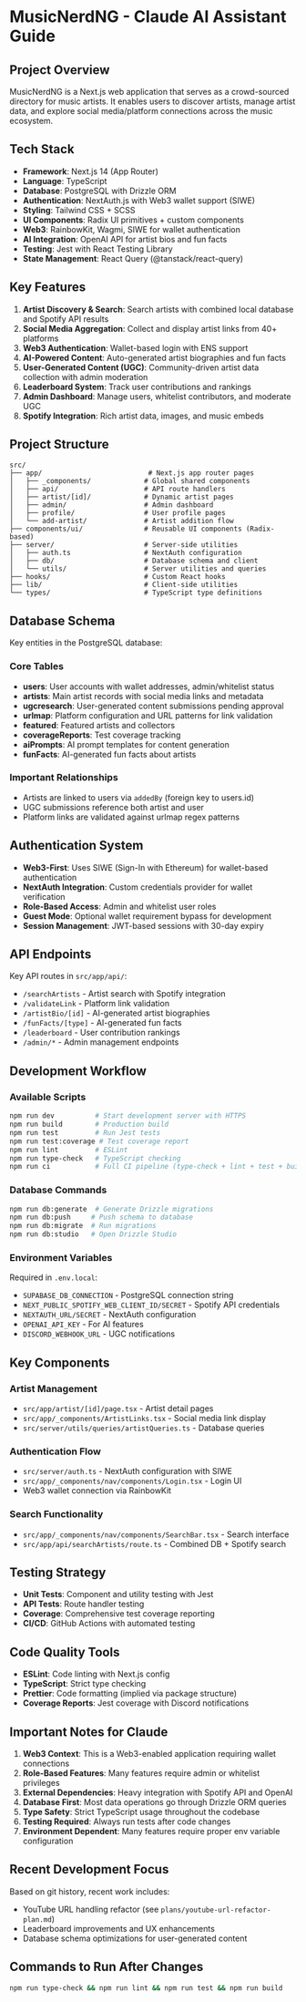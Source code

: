 # MusicNerdNG - Claude AI Assistant Guide

## Project Overview
MusicNerdNG is a Next.js web application that serves as a crowd-sourced directory for music artists. It enables users to discover artists, manage artist data, and explore social media/platform connections across the music ecosystem.

## Tech Stack
- **Framework**: Next.js 14 (App Router)
- **Language**: TypeScript
- **Database**: PostgreSQL with Drizzle ORM
- **Authentication**: NextAuth.js with Web3 wallet support (SIWE)
- **Styling**: Tailwind CSS + SCSS
- **UI Components**: Radix UI primitives + custom components
- **Web3**: RainbowKit, Wagmi, SIWE for wallet authentication
- **AI Integration**: OpenAI API for artist bios and fun facts
- **Testing**: Jest with React Testing Library
- **State Management**: React Query (@tanstack/react-query)

## Key Features
1. **Artist Discovery & Search**: Search artists with combined local database and Spotify API results
2. **Social Media Aggregation**: Collect and display artist links from 40+ platforms
3. **Web3 Authentication**: Wallet-based login with ENS support
4. **AI-Powered Content**: Auto-generated artist biographies and fun facts
5. **User-Generated Content (UGC)**: Community-driven artist data collection with admin moderation
6. **Leaderboard System**: Track user contributions and rankings
7. **Admin Dashboard**: Manage users, whitelist contributors, and moderate UGC
8. **Spotify Integration**: Rich artist data, images, and music embeds

## Project Structure
```
src/
├── app/                          # Next.js app router pages
│   ├── _components/             # Global shared components
│   ├── api/                     # API route handlers
│   ├── artist/[id]/             # Dynamic artist pages
│   ├── admin/                   # Admin dashboard
│   ├── profile/                 # User profile pages
│   └── add-artist/              # Artist addition flow
├── components/ui/               # Reusable UI components (Radix-based)
├── server/                      # Server-side utilities
│   ├── auth.ts                  # NextAuth configuration
│   ├── db/                      # Database schema and client
│   └── utils/                   # Server utilities and queries
├── hooks/                       # Custom React hooks
├── lib/                         # Client-side utilities
└── types/                       # TypeScript type definitions
```

## Database Schema
Key entities in the PostgreSQL database:

### Core Tables
- **users**: User accounts with wallet addresses, admin/whitelist status
- **artists**: Main artist records with social media links and metadata
- **ugcresearch**: User-generated content submissions pending approval
- **urlmap**: Platform configuration and URL patterns for link validation
- **featured**: Featured artists and collectors
- **coverageReports**: Test coverage tracking
- **aiPrompts**: AI prompt templates for content generation
- **funFacts**: AI-generated fun facts about artists

### Important Relationships
- Artists are linked to users via `addedBy` (foreign key to users.id)
- UGC submissions reference both artist and user
- Platform links are validated against urlmap regex patterns

## Authentication System
- **Web3-First**: Uses SIWE (Sign-In with Ethereum) for wallet-based authentication
- **NextAuth Integration**: Custom credentials provider for wallet verification
- **Role-Based Access**: Admin and whitelist user roles
- **Guest Mode**: Optional wallet requirement bypass for development
- **Session Management**: JWT-based sessions with 30-day expiry

## API Endpoints
Key API routes in `src/app/api/`:
- `/searchArtists` - Artist search with Spotify integration
- `/validateLink` - Platform link validation
- `/artistBio/[id]` - AI-generated artist biographies
- `/funFacts/[type]` - AI-generated fun facts
- `/leaderboard` - User contribution rankings
- `/admin/*` - Admin management endpoints

## Development Workflow

### Available Scripts
```bash
npm run dev          # Start development server with HTTPS
npm run build        # Production build
npm run test         # Run Jest tests
npm run test:coverage # Test coverage report
npm run lint         # ESLint
npm run type-check   # TypeScript checking
npm run ci           # Full CI pipeline (type-check + lint + test + build)
```

### Database Commands
```bash
npm run db:generate  # Generate Drizzle migrations
npm run db:push     # Push schema to database
npm run db:migrate  # Run migrations
npm run db:studio   # Open Drizzle Studio
```

### Environment Variables
Required in `.env.local`:
- `SUPABASE_DB_CONNECTION` - PostgreSQL connection string
- `NEXT_PUBLIC_SPOTIFY_WEB_CLIENT_ID/SECRET` - Spotify API credentials
- `NEXTAUTH_URL/SECRET` - NextAuth configuration
- `OPENAI_API_KEY` - For AI features
- `DISCORD_WEBHOOK_URL` - UGC notifications

## Key Components

### Artist Management
- `src/app/artist/[id]/page.tsx` - Artist detail pages
- `src/app/_components/ArtistLinks.tsx` - Social media link display
- `src/server/utils/queries/artistQueries.ts` - Database queries

### Authentication Flow
- `src/server/auth.ts` - NextAuth configuration with SIWE
- `src/app/_components/nav/components/Login.tsx` - Login UI
- Web3 wallet connection via RainbowKit

### Search Functionality
- `src/app/_components/nav/components/SearchBar.tsx` - Search interface
- `src/app/api/searchArtists/route.ts` - Combined DB + Spotify search

## Testing Strategy
- **Unit Tests**: Component and utility testing with Jest
- **API Tests**: Route handler testing
- **Coverage**: Comprehensive test coverage reporting
- **CI/CD**: GitHub Actions with automated testing

## Code Quality Tools
- **ESLint**: Code linting with Next.js config
- **TypeScript**: Strict type checking
- **Prettier**: Code formatting (implied via package structure)
- **Coverage Reports**: Jest coverage with Discord notifications

## Important Notes for Claude
1. **Web3 Context**: This is a Web3-enabled application requiring wallet connections
2. **Role-Based Features**: Many features require admin or whitelist privileges
3. **External Dependencies**: Heavy integration with Spotify API and OpenAI
4. **Database First**: Most data operations go through Drizzle ORM queries
5. **Type Safety**: Strict TypeScript usage throughout the codebase
6. **Testing Required**: Always run tests after code changes
7. **Environment Dependent**: Many features require proper env variable configuration

## Recent Development Focus
Based on git history, recent work includes:
- YouTube URL handling refactor (see `plans/youtube-url-refactor-plan.md`)
- Leaderboard improvements and UX enhancements
- Database schema optimizations for user-generated content

## Commands to Run After Changes
```bash
npm run type-check && npm run lint && npm run test && npm run build
```